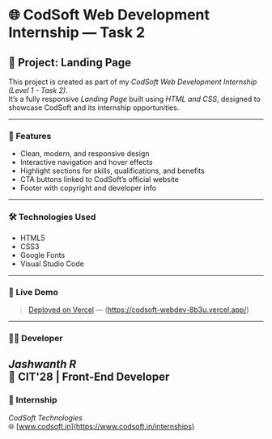 # 🌐 CodSoft Web Development Internship — Task 2

## 🚀 Project: Landing Page

This project is created as part of my *CodSoft Web Development Internship (Level 1 - Task 2)*.  
It’s a fully responsive *Landing Page* built using *HTML and CSS*, designed to showcase CodSoft and its internship opportunities.

---

### 🧩 Features
- Clean, modern, and responsive design  
- Interactive navigation and hover effects  
- Highlight sections for skills, qualifications, and benefits  
- CTA buttons linked to CodSoft’s official website  
- Footer with copyright and developer info  

---

### 🛠 Technologies Used
- HTML5  
- CSS3  
- Google Fonts  
- Visual Studio Code  

---

### 🔗 Live Demo
> [Deployed on Vercel](#) — (https://codsoft-webdev-8b3u.vercel.app/)

---

### 👨‍💻 Developer
*Jashwanth R*  
📍 CIT'28 | Front-End Developer  
---

### 🏢 Internship
*CodSoft Technologies*  
🌐 [www.codsoft.in](https://www.codsoft.in/internships)
